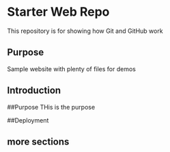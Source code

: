 # Starter Web Repo

This repository is for showing how Git and GitHub work

## Purpose

Sample website with plenty of files for demos

## Introduction

##Purpose
THis is the purpose

##Deployment

## more sections